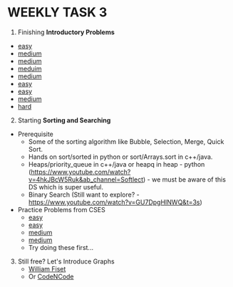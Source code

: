 # WEEKLY TASK 3

1. Finishing **Introductory Problems**
  * [easy](https://cses.fi/problemset/task/1617)
  * [medium](https://cses.fi/problemset/task/1618)
  * [medium](https://cses.fi/problemset/task/1754)
  * [meduim](https://cses.fi/problemset/task/1755)
  * [medium](https://cses.fi/problemset/task/2205)
  * [easy](https://cses.fi/problemset/task/2165)
  * [easy](https://cses.fi/problemset/task/1622)
  * [medium](https://cses.fi/problemset/task/1623)
  * [hard](https://cses.fi/problemset/task/1625)

2. Starting **Sorting and Searching**
  * Prerequisite
    * Some of the sorting algorithm like Bubble, Selection, Merge, Quick Sort.
    * Hands on sort/sorted in python or sort/Arrays.sort in c++/java.
    * Heaps/priority_queue in c++/java or heapq in heap - python (https://www.youtube.com/watch?v=4hkJBcW5Ruk&ab_channel=Softlect) - we must be aware of this DS which is super useful.
    * Binary Search (Still want to explore? - https://www.youtube.com/watch?v=GU7DpgHINWQ&t=3s)
  * Practice Problems from CSES
    * [easy](https://cses.fi/problemset/task/1621)
    * [easy](https://cses.fi/problemset/task/1090)
    * [medium](https://cses.fi/problemset/task/1619)
    * [medium](https://cses.fi/problemset/task/1091)
    * Try doing these first...

3. Still free? Let's Introduce Graphs
   * [William Fiset](https://www.youtube.com/playlist?list=PLDV1Zeh2NRsDGO4--qE8yH72HFL1Km93P)
   * Or [CodeNCode](https://www.youtube.com/playlist?list=PL2q4fbVm1Ik6DCzm9XZJbNwyHtHGclcEh)
